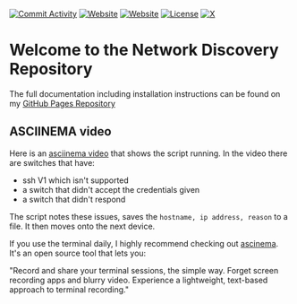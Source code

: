 [![Commit Activity](https://img.shields.io/github/commit-activity/m/rikosintie/Discovery)](https%3A%2F%2Fgithub.com%2Frikosintie%2FDiscovery)
[![Website](https://img.shields.io/badge/Works_with-Procurve/IOS-blue)](https://github.com/rikosintie/CookBook)
[![Website](https://img.shields.io/badge/Blog-Visit-blue)](https://mwhubbard.blogspot.com)
[![License](https://img.shields.io/github/license/rikosintie/Discovery?color=0096FF)](https://github.com/rikosintie/Discovery)
[![X](https://img.shields.io/twitter/follow/rikosintie?style=social&logo=x)](https://twitter.com/rikosintie)

# Welcome to the Network Discovery Repository

The full documentation including installation instructions can be found on my [GitHub Pages Repository](https://rikosintie.github.io/Discovery/intro)

## ASCIINEMA video

Here is an [asciinema video](https://asciinema.org/a/726423) that shows the script running. In the video there are switches that have:

- ssh V1 which isn't supported
- a switch that didn't accept the credentials given
- a switch that didn't respond

The script notes these issues, saves the `hostname, ip address, reason` to a file. It then moves onto the next device.

If you use the terminal daily, I highly recommend checking out [ascinema](https://asciinema.org/a/726423). It's an open source tool that lets you:

"Record and share your terminal sessions, the simple way.
Forget screen recording apps and blurry video. Experience a lightweight, text-based approach to terminal recording."
